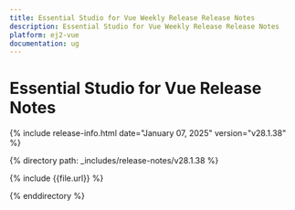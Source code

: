 ```yaml
---
title: Essential Studio for Vue Weekly Release Release Notes  
description: Essential Studio for Vue Weekly Release Release Notes  
platform: ej2-vue
documentation: ug
---
```


# Essential Studio for Vue  Release Notes  

{% include release-info.html date="January 07, 2025"  version="v28.1.38" %}

{% directory path: _includes/release-notes/v28.1.38 %}

{% include {{file.url}} %}

{% enddirectory %}